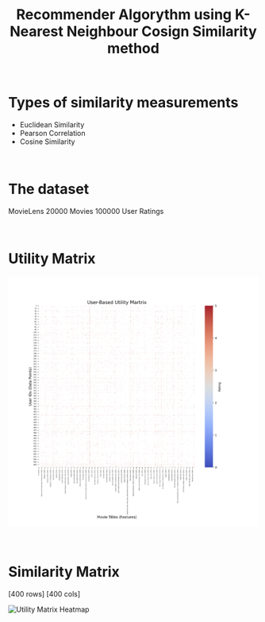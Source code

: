 

<h1 align="center">
	Recommender Algorythm using K-Nearest Neighbour Cosign Similarity method
</h1>

<br />


# Types of similarity measurements

- Euclidean Similarity
- Pearson Correlation
- Cosine Similarity

<br />


# The dataset

MovieLens
20000 Movies
100000 User Ratings

<br />


# Utility Matrix

![Similarity Matirx Heatmap](../media/utility_matrix.png)

<br />


# Similarity Matrix

[400 rows]
[400 cols]

![Utility Matrix Heatmap](../media/similarity_matrix.png)

<br />

